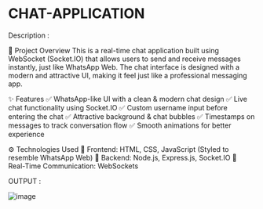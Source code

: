 # CHAT-APPLICATION

Description : 

📌 Project Overview
This is a real-time chat application built using WebSocket (Socket.IO) that allows users to send and receive messages instantly, just like WhatsApp Web. The chat interface is designed with a modern and attractive UI, making it feel just like a professional messaging app.

✨ Features
✅ WhatsApp-like UI with a clean & modern chat design
✅ Live chat functionality using Socket.IO
✅ Custom username input before entering the chat
✅ Attractive background & chat bubbles
✅ Timestamps on messages to track conversation flow
✅ Smooth animations for better experience

⚙️ Technologies Used
🔹 Frontend: HTML, CSS, JavaScript (Styled to resemble WhatsApp Web)
🔹 Backend: Node.js, Express.js, Socket.IO
🔹 Real-Time Communication: WebSockets

OUTPUT : 

![image](https://github.com/user-attachments/assets/35f4ded5-666a-47f5-81b7-4cf68acbd0f5)



